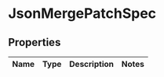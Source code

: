 

# JsonMergePatchSpec


## Properties

| Name | Type | Description | Notes |
|------------ | ------------- | ------------- | -------------|



